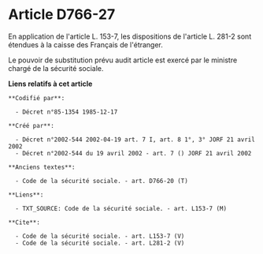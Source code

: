 # Article D766-27

En application de l'article L. 153-7, les dispositions de l'article L. 281-2 sont étendues à la caisse des Français de
l'étranger. 

Le pouvoir de substitution prévu audit article est exercé par le ministre chargé de la sécurité sociale.

**Liens relatifs à cet article**

	**Codifié par**:

	  - Décret n°85-1354 1985-12-17

	**Créé par**:

	  - Décret n°2002-544 2002-04-19 art. 7 I, art. 8 1°, 3° JORF 21 avril 2002
	  - Décret n°2002-544 du 19 avril 2002 - art. 7 () JORF 21 avril 2002

	**Anciens textes**:

	  - Code de la sécurité sociale. - art. D766-20 (T)

	**Liens**:

	  - TXT_SOURCE: Code de la sécurité sociale. - art. L153-7 (M)

	**Cite**:

	  - Code de la sécurité sociale. - art. L153-7 (V)
	  - Code de la sécurité sociale. - art. L281-2 (V)
